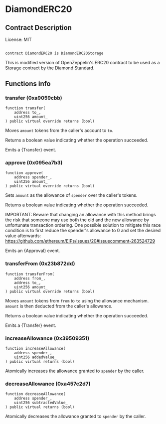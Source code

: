 # DiamondERC20

## Contract Description


License: MIT

## 

```solidity
contract DiamondERC20 is DiamondERC20Storage
```

This is modified version of OpenZeppelin's ERC20 contract to be used as a Storage contract
by the Diamond Standard.
## Functions info

### transfer (0xa9059cbb)

```solidity
function transfer(
    address to_,
    uint256 amount_
) public virtual override returns (bool)
```

Moves `amount` tokens from the caller's account to `to`.

Returns a boolean value indicating whether the operation succeeded.

Emits a {Transfer} event.
### approve (0x095ea7b3)

```solidity
function approve(
    address spender_,
    uint256 amount_
) public virtual override returns (bool)
```

Sets `amount` as the allowance of `spender` over the caller's tokens.

Returns a boolean value indicating whether the operation succeeded.

IMPORTANT: Beware that changing an allowance with this method brings the risk
that someone may use both the old and the new allowance by unfortunate
transaction ordering. One possible solution to mitigate this race
condition is to first reduce the spender's allowance to 0 and set the
desired value afterwards:
https://github.com/ethereum/EIPs/issues/20#issuecomment-263524729

Emits an {Approval} event.
### transferFrom (0x23b872dd)

```solidity
function transferFrom(
    address from_,
    address to_,
    uint256 amount_
) public virtual override returns (bool)
```

Moves `amount` tokens from `from` to `to` using the
allowance mechanism. `amount` is then deducted from the caller's
allowance.

Returns a boolean value indicating whether the operation succeeded.

Emits a {Transfer} event.
### increaseAllowance (0x39509351)

```solidity
function increaseAllowance(
    address spender_,
    uint256 addedValue_
) public virtual returns (bool)
```

Atomically increases the allowance granted to `spender` by the caller.
### decreaseAllowance (0xa457c2d7)

```solidity
function decreaseAllowance(
    address spender_,
    uint256 subtractedValue_
) public virtual returns (bool)
```

Atomically decreases the allowance granted to `spender` by the caller.